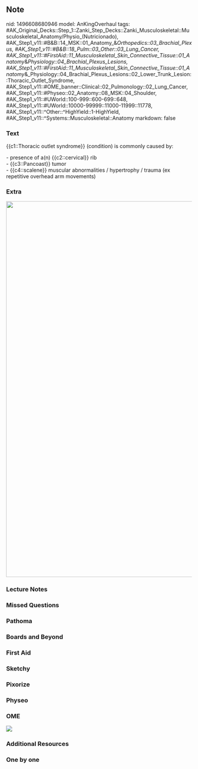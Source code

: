 ## Note
nid: 1496608680946
model: AnKingOverhaul
tags: #AK_Original_Decks::Step_1::Zanki_Step_Decks::Zanki_Musculoskeletal::Musculoskeletal_Anatomy/Physio_(Nutricionado), #AK_Step1_v11::#B&B::14_MSK::01_Anatomy_&_Orthopedics::03_Brachial_Plexus, #AK_Step1_v11::#B&B::18_Pulm::03_Other::03_Lung_Cancer, #AK_Step1_v11::#FirstAid::11_Musculoskeletal_Skin_Connective_Tissue::01_Anatomy_&_Physiology::04_Brachial_Plexus_Lesions, #AK_Step1_v11::#FirstAid::11_Musculoskeletal_Skin_Connective_Tissue::01_Anatomy_&_Physiology::04_Brachial_Plexus_Lesions::02_Lower_Trunk_Lesion::Thoracic_Outlet_Syndrome, #AK_Step1_v11::#OME_banner::Clinical::02_Pulmonology::02_Lung_Cancer, #AK_Step1_v11::#Physeo::02_Anatomy::08_MSK::04_Shoulder, #AK_Step1_v11::#UWorld::100-999::600-699::648, #AK_Step1_v11::#UWorld::10000-99999::11000-11999::11778, #AK_Step1_v11::^Other::^HighYield::1-HighYield, #AK_Step1_v11::^Systems::Musculoskeletal::Anatomy
markdown: false

### Text
{{c1::Thoracic outlet syndrome}} (condition) is commonly caused by:
<div>
  - presence of a(n) {{c2::cervical}} rib
</div>
<div>
  - {{c3::Pancoast}} tumor
</div>
<div>
  - {{c4::scalene}} muscular abnormalities / hypertrophy / trauma
  (ex repetitive overhead arm movements)
</div>

### Extra
<div><img src="paste-205892142235649.jpg" class="resizer" style=
"width: 1019px;"></div>

### Lecture Notes


### Missed Questions


### Pathoma


### Boards and Beyond


### First Aid


### Sketchy


### Pixorize


### Physeo


### OME
<div class="ome-widget">
  <a href=
  "https://onlinemeded.org/spa/pulmonology/lung-cancer/acquire?ref=anki">
  <img src="_OME_AnkiFlashcards_Lesson_5.png"></a>
</div>

### Additional Resources


### One by one

